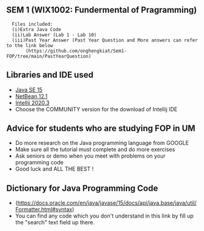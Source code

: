 
## SEM 1 (WIX1002: Fundermental of Pragramming)
      Files included:
      (i)Extra Java Code
      (ii)Lab Answer (Lab 1 - Lab 10)
      (iii)Past Year Answer (Past Year Question and More answers can refer to the link below 
           (https://github.com/onghengkiat/Sem1-FOP/tree/main/PastYearQuestion)
    

## Libraries and IDE used
- [Java SE 15](https://www.oracle.com/java/technologies/javase-downloads.html)
- [NetBean 12.1](https://netbeans.apache.org/download/index.html)
- [Intellij 2020.3](https://www.jetbrains.com/idea/download/#section=windows)
- Choose the COMMUNITY version for the download of Intellij IDE

## Advice for students who are studying FOP in UM
   - Do more research on the Java programming language from GOOGLE
   - Make sure all the tutorial must complete and do more exercises
   - Ask seniors or demo when you meet with problems on your programming code
   - Good luck and ALL THE BEST !

## Dictionary for Java Programming Code
   - (https://docs.oracle.com/en/java/javase/15/docs/api/java.base/java/util/Formatter.html#syntax)
   - You can find any code which you don't understand in this link by fill up the "search" text field up there.
